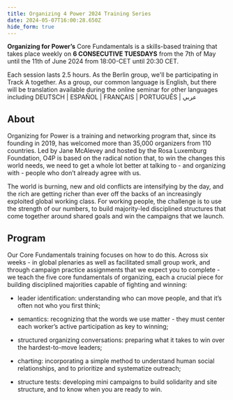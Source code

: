 ```yaml
---
title: Organizing 4 Power 2024 Training Series
date: 2024-05-07T16:00:28.650Z
hide_form: true
---
```

**Organizing for Power’s** Core Fundamentals is a skills-based training that takes place weekly on **6 CONSECUTIVE TUESDAYS** from the 7th of May until the 11th of June 2024 from 18:00-CET until 20:30 CET.

Each session lasts 2.5 hours. As the Berlin group, we'll be participating in Track A together. As a group, our common language is English, but there will be translation available during the online seminar for other languages including DEUTSCH | ESPAÑOL | FRANÇAIS | PORTUGUÊS | عربي



## About

Organizing for Power is a training and networking program that, since its founding in 2019, has welcomed more than 35,000 organizers from 110 countries. Led by Jane McAlevey and hosted by the Rosa Luxemburg Foundation, O4P is based on the radical notion that, to win the changes this world needs, we need to get a whole lot better at talking to - and organizing with - people who don’t already agree with us. 

The world is burning, new and old conflicts are intensifying by the day, and the rich are getting richer than ever off the backs of an increasingly exploited global working class. For working people, the challenge is to use the strength of our numbers, to build majority-led disciplined structures that come together around shared goals and win the campaigns that we launch. 

## Program

Our Core Fundamentals training focuses on how to do this. Across six weeks - in global plenaries as well as facilitated small group work, and through campaign practice assignments that we expect you to complete - we teach the five core fundamentals of organizing, each a crucial piece for building disciplined majorities capable of fighting and winning: 

* leader identification: understanding who can move people, and that it’s often not who you first think;
* semantics: recognizing that the words we use matter - they must center each worker’s active participation as key to winning;

* structured organizing conversations: preparing what it takes to win over the hardest-to-move leaders;

* charting: incorporating a simple method to understand human social relationships, and to prioritize and systematize outreach;

* structure tests: developing mini campaigns to build solidarity and site structure, and to know when you are ready to win.